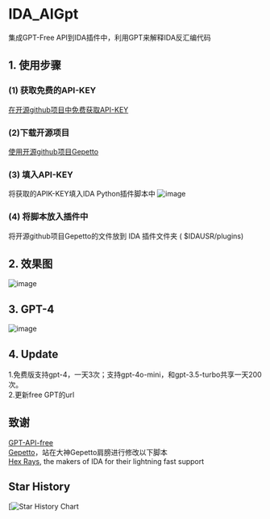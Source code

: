 # IDA_AIGpt
集成GPT-Free API到IDA插件中，利用GPT来解释IDA反汇编代码

## 1. 使用步骤
### (1) 获取免费的API-KEY

[在开源github项目中免费获取API-KEY](https://github.com/chatanywhere/GPT_API_free) 

### (2)下载开源项目

[使用开源github项目Gepetto](https://github.com/JusticeRage/Gepetto)


### (3) 填入API-KEY
将获取的APIK-KEY填入IDA Python插件脚本中
![image](https://github.com/user-attachments/assets/b8b851a4-cb28-4404-b021-193f91cf8c0c)

   
### (4) 将脚本放入插件中
将开源github项目Gepetto的文件放到 IDA 插件文件夹 ( $IDAUSR/plugins)
   
   
            
## 2. 效果图
![image](https://github.com/user-attachments/assets/889f3964-eae0-4f14-a5e7-5077d5f43b4a)


## 3. GPT-4
![image](https://github.com/user-attachments/assets/32c30804-0913-41f9-840c-df168a062e5e)


## 4. Update
1.免费版支持gpt-4，一天3次；支持gpt-4o-mini，和gpt-3.5-turbo共享一天200次。   
2.更新free GPT的url

## 致谢
[GPT-API-free](https://github.com/chatanywhere/GPT_API_free)   
[Gepetto](https://github.com/JusticeRage/Gepetto)，站在大神Gepetto肩膀进行修改以下脚本  
[Hex Rays](https://hex-rays.com/), the makers of IDA for their lightning fast support  



## Star History

[![Star History Chart](https://api.star-history.com/svg?repos=FBLeee/IDA_AIGpt&type=Date)
